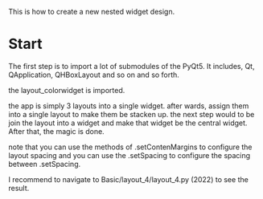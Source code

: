 This is how to create a new nested widget design.


# Start


The first step is to import a lot of submodules of the PyQt5. It includes, Qt, QApplication, QHBoxLayout and so on and so forth.


the layout_colorwidget is imported.

the app is simply 3 layouts into a single widget.
after wards, assign them into a single layout to make them be stacken up. the next step would to be join the layout into a widget and make that widget be the central widget. After that, the magic is done. 



note that you can use the methods of .setContenMargins to configure the layout spacing and you can use the .setSpacing to configure the spacing between .setSpacing.


I recommend to navigate to Basic/layout_4/layout_4.py (2022) to see the result.
